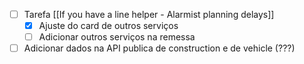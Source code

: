 
- [ ] Tarefa [[If you have a line helper - Alarmist planning delays]]
	- [x] Ajuste do card de outros serviços
	- [ ] Adicionar outros serviços na remessa
- [ ] Adicionar dados na API publica de construction e de vehicle (???)
